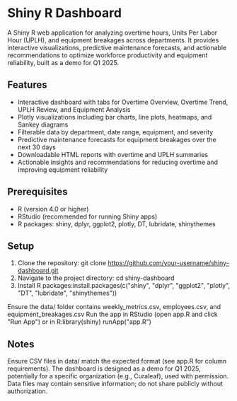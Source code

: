 # Shiny R Dashboard

A Shiny R web application for analyzing overtime hours, Units Per Labor Hour (UPLH), and equipment breakages across departments. It provides interactive visualizations, predictive maintenance forecasts, and actionable recommendations to optimize workforce productivity and equipment reliability, built as a demo for Q1 2025.

## Features

- Interactive dashboard with tabs for Overtime Overview, Overtime Trend, UPLH Review, and Equipment Analysis
- Plotly visualizations including bar charts, line plots, heatmaps, and Sankey diagrams
- Filterable data by department, date range, equipment, and severity
- Predictive maintenance forecasts for equipment breakages over the next 30 days
- Downloadable HTML reports with overtime and UPLH summaries
- Actionable insights and recommendations for reducing overtime and improving equipment reliability

## Prerequisites

- R (version 4.0 or higher)
- RStudio (recommended for running Shiny apps)
- R packages: shiny, dplyr, ggplot2, plotly, DT, lubridate, shinythemes

## Setup

1. Clone the repository: git clone https://github.com/your-username/shiny-dashboard.git
2. Navigate to the project directory: cd shiny-dashboard
3. Install R packages:install.packages(c("shiny", "dplyr", "ggplot2", "plotly", "DT", "lubridate", "shinythemes"))


Ensure the data/ folder contains weekly_metrics.csv, employees.csv, and equipment_breakages.csv
Run the app in RStudio (open app.R and click "Run App") or in R:library(shiny)
runApp("app.R")



## Notes

Ensure CSV files in data/ match the expected format (see app.R for column requirements).
The dashboard is designed as a demo for Q1 2025, potentially for a specific organization (e.g., Curaleaf), used with permission.
Data files may contain sensitive information; do not share publicly without authorization.

